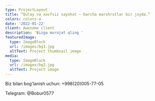 ```yaml
---
type: ProjectLayout
title: “Qulay va xavfsiz sayohat — barcha marshrutlar bir joyda.”
colors: colors-a
date: '2022-01-22'
client: Awesome client
description: 'Bizga murojat qling '
featuredImage:
  type: ImageBlock
  url: /images/bg3.jpg
  altText: Project thumbnail image
media:
  type: ImageBlock
  url: /images/bg3.jpg
  altText: Project image
---
```

Biz bilan bog'lanish uchun: +998(20)005-77-05








Telegram: @Bobur0577


